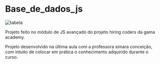 # Base_de_dados_js

![tabela](https://user-images.githubusercontent.com/76740216/128805805-a5b53c12-b718-48e9-be6e-370b8751ba3b.png)




Projeto feito no módulo de JS avançado do projeto hiring coders da gama academy.

Projeto desenvolvido na última aula com a professora simara conceição, com intuito de colocar em prática o conhecimento adquirido durante o curso.

